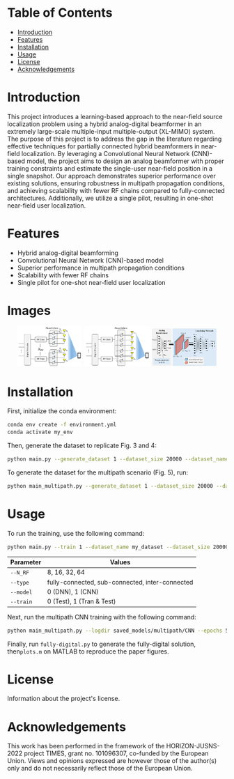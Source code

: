# Table of Contents
- [Introduction](#introduction)
- [Features](#features)
- [Installation](#installation)
- [Usage](#usage)
- [License](#license)
- [Acknowledgements](#acknowledgements)

# Introduction
This project introduces a learning-based approach to the near-field source localization problem using a hybrid analog-digital beamformer in an extremely large-scale multiple-input multiple-output (XL-MIMO) system. The purpose of this project is to address the gap in the literature regarding effective techniques for partially connected hybrid beamformers in near-field localization. By leveraging a Convolutional Neural Network (CNN)-based model, the project aims to design an analog beamformer with proper training constraints and estimate the single-user near-field position in a single snapshot. Our approach demonstrates superior performance over existing solutions, ensuring robustness in multipath propagation conditions, and achieving scalability with fewer RF chains compared to fully-connected architectures. Additionally, we utilize a single pilot, resulting in one-shot near-field user localization.

# Features
- Hybrid analog-digital beamforming
- Convolutional Neural Network (CNN)-based model
- Superior performance in multipath propagation conditions
- Scalability with fewer RF chains
- Single pilot for one-shot near-field user localization

# Images
<p align="center">
    <img src="documents/imgs/system_model_sub.png" alt="Image 1" width="30%">
    <img src="documents/imgs/system_model_inter.png" alt="Image 2" width="30%">
    <img src="documents/imgs/dnn_model.png" alt="Image 3" width="30%">
</p>

# Installation
First, initialize the conda environment:

```bash
conda env create -f environment.yml
conda activate my_env
```

Then, generate the dataset to replicate Fig. 3 and 4:

```bash
python main.py --generate_dataset 1 --dataset_size 20000 --dataset_name my_dataset
```

To generate the dataset for the multipath scenario (Fig. 5), run:

```bash
python main_multipath.py --generate_dataset 1 --dataset_size 20000 --dataset_name my_dataset_scat
```

# Usage
To run the training, use the following command:

```bash
python main.py --train 1 --dataset_name my_dataset --dataset_size 20000 --epochs 50 --type inter-connected --logdir saved_models/ --batch_size 256 --lr 0.003 --N 128 --N_RF 8 --model 1
```

| Parameter | Values |
|-----------|--------|
| `--N_RF`  | 8, 16, 32, 64 |
| `--type`  | fully-connected, sub-connected, inter-connected |
| `--model` | 0 (DNN), 1 (CNN)|
| `--train` | 0 (Test), 1 (Tran & Test)|



Next, run the multipath CNN training with the following command:

```bash
python main_multipath.py --logdir saved_models/multipath/CNN --epochs 50 --N_RF 16 --train 1 --dataset_name dataset_scat --type sub-connected --model 1
```

Finally, run `fully-digital.py` to generate the fully-digital solution, then`plots.m` on MATLAB to reproduce the paper figures.


<!-- # Contributing
Guidelines for contributing to the project. -->

# License
Information about the project's license.

# Acknowledgements
This work has been performed in the framework of the HORIZON-JUSNS-2022 project TIMES, grant no. 101096307, co-funded by the European Union. Views and opinions expressed are however those of the author(s) only and do not necessarily reflect those of the European Union.